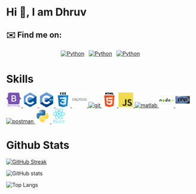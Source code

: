 <h1>Hi 👋, I am Dhruv</h1>


## ✉️ Find me on:


<p align="center">
<a href="https://www.codechef.com/users/subhajit_022" target="_blank" rel="noopener noreferrer"> <img src="https://user-images.githubusercontent.com/90542561/183275686-125c84bf-868c-44ca-aa71-6ea45ed3457d.png" alt="Python" height="40" style="vertical-align:top; margin:4px"></a>
<a href="https://www.linkedin.com/in/subhajit-samanta-21ba4321b/" target="_blank" rel="noopener noreferrer"> <img src="https://user-images.githubusercontent.com/90542561/183275580-81f8a4b1-974d-46a5-bf8b-90115ad7a551.png" alt="Python" height="40" style="vertical-align:top; margin:4px"></a>
<a href="mailto:022subha@gmail.com"> <img src="https://user-images.githubusercontent.com/90542561/183275633-791a3bc4-bac7-4865-94bc-b6ec7dd087a3.png" alt="Python" height="40" style="vertical-align:top; margin:4px"></a>
</p>


<h1 align="left">Skills</h1>
<p align="left"> <a href="https://getbootstrap.com" target="_blank" rel="noreferrer"> <img src="https://raw.githubusercontent.com/devicons/devicon/master/icons/bootstrap/bootstrap-plain-wordmark.svg" alt="bootstrap" width="40" height="40"/> </a> <a href="https://www.cprogramming.com/" target="_blank" rel="noreferrer"> <img src="https://raw.githubusercontent.com/devicons/devicon/master/icons/c/c-original.svg" alt="c" width="40" height="40"/> </a> <a href="https://www.w3schools.com/cpp/" target="_blank" rel="noreferrer"> <img src="https://raw.githubusercontent.com/devicons/devicon/master/icons/cplusplus/cplusplus-original.svg" alt="cplusplus" width="40" height="40"/> </a> <a href="https://www.w3schools.com/css/" target="_blank" rel="noreferrer"> <img src="https://raw.githubusercontent.com/devicons/devicon/master/icons/css3/css3-original-wordmark.svg" alt="css3" width="40" height="40"/> </a> <a href="https://expressjs.com" target="_blank" rel="noreferrer"> <img src="https://raw.githubusercontent.com/devicons/devicon/master/icons/express/express-original-wordmark.svg" alt="express" width="40" height="40"/> </a> <a href="https://git-scm.com/" target="_blank" rel="noreferrer"> <img src="https://www.vectorlogo.zone/logos/git-scm/git-scm-icon.svg" alt="git" width="40" height="40"/> </a> <a href="https://www.w3.org/html/" target="_blank" rel="noreferrer"> <img src="https://raw.githubusercontent.com/devicons/devicon/master/icons/html5/html5-original-wordmark.svg" alt="html5" width="40" height="40"/> </a> <a href="https://developer.mozilla.org/en-US/docs/Web/JavaScript" target="_blank" rel="noreferrer"> <img src="https://raw.githubusercontent.com/devicons/devicon/master/icons/javascript/javascript-original.svg" alt="javascript" width="40" height="40"/> </a> <a href="https://www.mathworks.com/" target="_blank" rel="noreferrer"> <img src="https://upload.wikimedia.org/wikipedia/commons/2/21/Matlab_Logo.png" alt="matlab" width="40" height="40"/> </a> <a href="https://nodejs.org" target="_blank" rel="noreferrer"> <img src="https://raw.githubusercontent.com/devicons/devicon/master/icons/nodejs/nodejs-original-wordmark.svg" alt="nodejs" width="40" height="40"/> </a> <a href="https://www.php.net" target="_blank" rel="noreferrer"> <img src="https://raw.githubusercontent.com/devicons/devicon/master/icons/php/php-original.svg" alt="php" width="40" height="40"/> </a> <a href="https://postman.com" target="_blank" rel="noreferrer"> <img src="https://www.vectorlogo.zone/logos/getpostman/getpostman-icon.svg" alt="postman" width="40" height="40"/> </a> <a href="https://www.python.org" target="_blank" rel="noreferrer"> <img src="https://raw.githubusercontent.com/devicons/devicon/master/icons/python/python-original.svg" alt="python" width="40" height="40"/> </a> <a href="https://reactjs.org/" target="_blank" rel="noreferrer"> <img src="https://raw.githubusercontent.com/devicons/devicon/master/icons/react/react-original-wordmark.svg" alt="react" width="40" height="40"/> </a> </p>

<h1> Github Stats </h1>

[![GitHub Streak](https://github-readme-streak-stats.herokuapp.com?user=SuBhAjiTOP&theme=dark&hide_border=true)](https://git.io/streak-stats)

![GitHub stats](https://github-readme-stats.vercel.app/api?username=SuBhAjiTOP&show_icons=true&theme=tokyonight)

![Top Langs](https://github-readme-stats.vercel.app/api/top-langs/?username=SuBhAjiTOP&theme=tokyonight)

